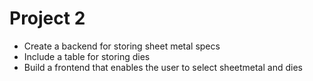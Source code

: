 # Project 2
* Create a backend for storing sheet metal specs
* Include a table for storing dies
* Build a frontend that enables the user to select sheetmetal and dies
